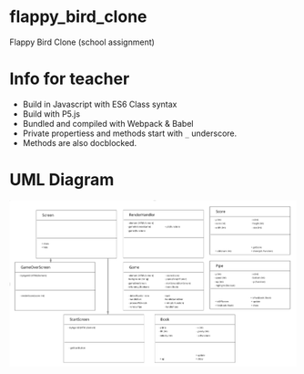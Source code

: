 # flappy_bird_clone
Flappy Bird Clone (school assignment)

# Info for teacher
* Build in Javascript with ES6 Class syntax
* Build with P5.js
* Bundled and compiled with Webpack & Babel
* Private propertiess and methods start with ```_``` underscore.
* Methods are also docblocked.

# UML Diagram
![uml diagram][uml]

[uml]: ./assets/uml.png "UML Diagram"